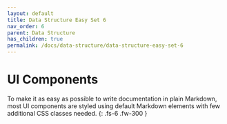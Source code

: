 ```yaml
---
layout: default
title: Data Structure Easy Set 6
nav_order: 6
parent: Data Structure
has_children: true
permalink: /docs/data-structure/data-structure-easy-set-6
---
```


# UI Components

To make it as easy as possible to write documentation in plain Markdown, most UI components are styled using default Markdown elements with few additional CSS classes needed.
{: .fs-6 .fw-300 }


